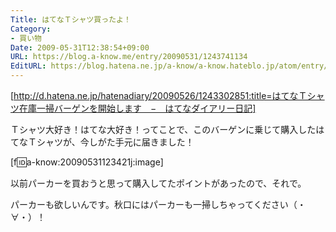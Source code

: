 ```yaml
---
Title: はてなＴシャツ買ったよ！
Category:
- 買い物
Date: 2009-05-31T12:38:54+09:00
URL: https://blog.a-know.me/entry/20090531/1243741134
EditURL: https://blog.hatena.ne.jp/a-know/a-know.hateblo.jp/atom/entry/12921228815727980063
---
```



[http://d.hatena.ne.jp/hatenadiary/20090526/1243302851:title=はてなＴシャツ在庫一掃バーゲンを開始します　−　はてなダイアリー日記]

Ｔシャツ大好き！はてな大好き！ってことで、このバーゲンに乗じて購入したはてなＴシャツが、今しがた手元に届きました！


[f:id:a-know:20090531123421j:image]


以前パーカーを買おうと思って購入してたポイントがあったので、それで。

パーカーも欲しいんです。秋口にはパーカーも一掃しちゃってください（・∀・）！


<script src="https://moshi-moshi.moshimo.works/moshimoshi/a_know_blog/20090531-1243741134?title=%E3%81%AF%E3%81%A6%E3%81%AA%EF%BC%B4%E3%82%B7%E3%83%A3%E3%83%84%E8%B2%B7%E3%81%A3%E3%81%9F%E3%82%88%EF%BC%81"></script>
